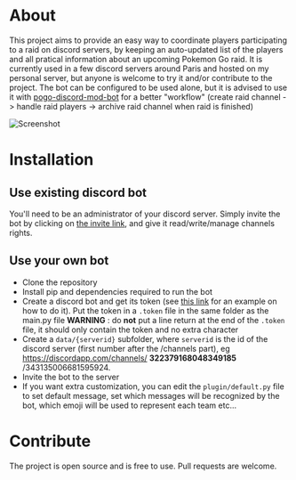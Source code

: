 # About

This project aims to provide an easy way to coordinate players participating to a raid on discord servers, by keeping an auto-updated list of the players and all pratical information about an upcoming Pokemon Go raid.
It is currently used in a few discord servers around Paris and hosted on my personal server, but anyone is welcome to try it and/or contribute to the project.
The bot can be configured to be used alone, but it is advised to use it with [pogo-discord-mod-bot](https://github.com/tama/pogo-discord-mod-bot) for a better "workflow" (create raid channel -> handle raid players -> archive raid channel when raid is finished)

![Screenshot](https://github.com/tama/pogo-discord-raid-bot/blob/master/Capture.PNG?raw=true)

# Installation

## Use existing discord bot

You'll need to be an administrator of your discord server.
Simply invite the bot by clicking on [the invite link](https://discordapp.com/oauth2/authorize?client_id=353176813435879424&scope=bot), and give it read/write/manage channels rights.

## Use your own bot

- Clone the repository
- Install pip and dependencies required to run the bot
- Create a discord bot and get its token (see [this link](https://github.com/Chikachi/DiscordIntegration/wiki/How-to-get-a-token-and-channel-ID-for-Discord) for an example on how to do it). Put the token in a `.token` file in the same folder as the main.py file
**WARNING** : do **not** put a line return at the end of the `.token` file, it should only contain the token and no extra character
- Create a `data/{serverid}` subfolder, where `serverid` is the id of the discord server (first number after the /channels part), eg  https://discordapp.com/channels/ **322379168048349185** /343135006681595924.
- Invite the bot to the server
- If you want extra customization, you can edit the `plugin/default.py` file to set default message, set which messages will be recognized by the bot, which emoji will be used to represent each team etc...

# Contribute

The project is open source and is free to use.
Pull requests are welcome.
